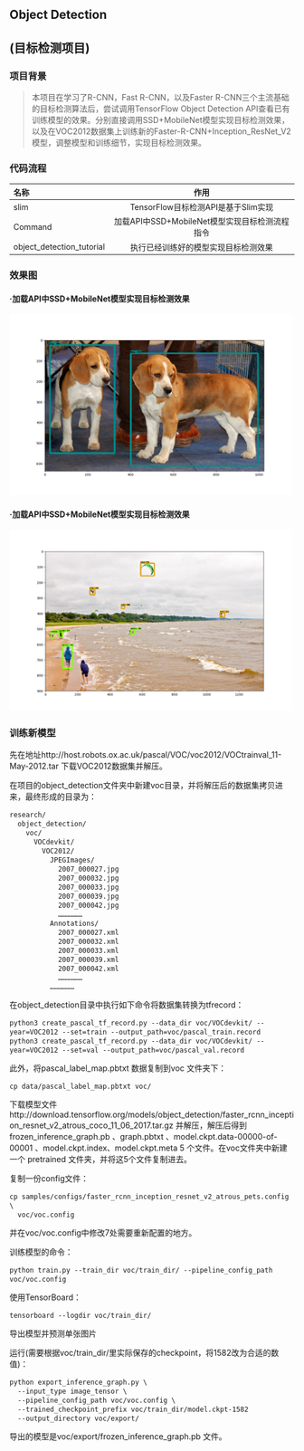 ## Object Detection
## (目标检测项目)

### 项目背景
>  本项目在学习了R-CNN，Fast R-CNN，以及Faster R-CNN三个主流基础的目标检测算法后，尝试调用TensorFlow Object Detection API查看已有训练模型的效果。分别直接调用SSD+MobileNet模型实现目标检测效果，以及在VOC2012数据集上训练新的Faster-R-CNN+Inception_ResNet_V2模型，调整模型和训练细节，实现目标检测效果。


### 代码流程
|名称|作用|
|:-------------|:-------------:|
|slim|TensorFlow目标检测API是基于Slim实现|
|Command|加载API中SSD+MobileNet模型实现目标检测流程指令|
|object_detection_tutorial|执行已经训练好的模型实现目标检测效果|

### 效果图
#### ·加载API中SSD+MobileNet模型实现目标检测效果
<img width="500" height="320" src="./figures/tutor_1.png"/>

#### ·加载API中SSD+MobileNet模型实现目标检测效果
<img width="500" height="320" src="./figures/tutor_2.png"/>

### 训练新模型
先在地址http://host.robots.ox.ac.uk/pascal/VOC/voc2012/VOCtrainval_11-May-2012.tar 下载VOC2012数据集并解压。

在项目的object_detection文件夹中新建voc目录，并将解压后的数据集拷贝进来，最终形成的目录为：

```
research/
  object_detection/
    voc/
      VOCdevkit/
        VOC2012/
          JPEGImages/
            2007_000027.jpg
            2007_000032.jpg
            2007_000033.jpg
            2007_000039.jpg
            2007_000042.jpg
            ………………
          Annotations/
            2007_000027.xml
            2007_000032.xml
            2007_000033.xml
            2007_000039.xml
            2007_000042.xml
            ………………
          ………………
```

在object_detection目录中执行如下命令将数据集转换为tfrecord：

```
python3 create_pascal_tf_record.py --data_dir voc/VOCdevkit/ --year=VOC2012 --set=train --output_path=voc/pascal_train.record
python3 create_pascal_tf_record.py --data_dir voc/VOCdevkit/ --year=VOC2012 --set=val --output_path=voc/pascal_val.record
```

此外，将pascal_label_map.pbtxt 数据复制到voc 文件夹下：
```
cp data/pascal_label_map.pbtxt voc/
```

下载模型文件http://download.tensorflow.org/models/object_detection/faster_rcnn_inception_resnet_v2_atrous_coco_11_06_2017.tar.gz 并解压，解压后得到frozen_inference_graph.pb 、graph.pbtxt 、model.ckpt.data-00000-of-00001 、model.ckpt.index、model.ckpt.meta 5 个文件。在voc文件夹中新建一个
pretrained 文件夹，并将这5个文件复制进去。

复制一份config文件：
```
cp samples/configs/faster_rcnn_inception_resnet_v2_atrous_pets.config \
  voc/voc.config
```

并在voc/voc.config中修改7处需要重新配置的地方。

训练模型的命令：
```
python train.py --train_dir voc/train_dir/ --pipeline_config_path voc/voc.config
```

使用TensorBoard：
```
tensorboard --logdir voc/train_dir/
```

导出模型并预测单张图片

运行(需要根据voc/train_dir/里实际保存的checkpoint，将1582改为合适的数值)：
```
python export_inference_graph.py \
  --input_type image_tensor \
  --pipeline_config_path voc/voc.config \
  --trained_checkpoint_prefix voc/train_dir/model.ckpt-1582
  --output_directory voc/export/
```

导出的模型是voc/export/frozen_inference_graph.pb 文件。